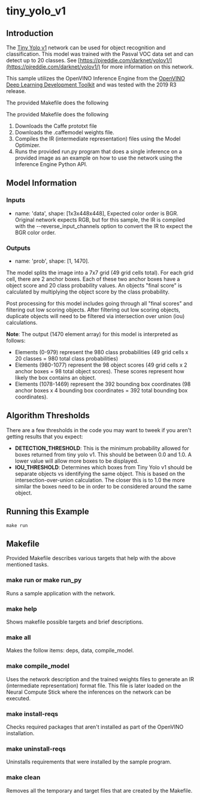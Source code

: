 # tiny_yolo_v1
## Introduction
The [Tiny Yolo v1](https://pjreddie.com/darknet/yolov1/) network can be used for object recognition and classification. This model was trained with the Pasval VOC data set and can detect up to 20 classes. See [https://pjreddie.com/darknet/yolov1/](https://pjreddie.com/darknet/yolov1/) for more information on this network. 

This sample utilizes the OpenVINO Inference Engine from the [OpenVINO Deep Learning Development Toolkit](https://software.intel.com/en-us/openvino-toolkit) and was tested with the 2019 R3 release.

The provided Makefile does the following

The provided Makefile does the following
1. Downloads the Caffe prototxt file 
3. Downloads the .caffemodel weights file.
3. Compiles the IR (intermediate representation) files using the Model Optimizer.
4. Runs the provided run.py program that does a single inference on a provided image as an example on how to use the network using the Inference Engine Python API.


## Model Information
### Inputs
 - name: 'data', shape: [1x3x448x448], Expected color order is BGR. Original network expects RGB, but for this sample, the IR is compiled with the --reverse_input_channels option to convert the IR to expect the BGR color order.
### Outputs 
 - name: 'prob', shape: [1, 1470].

The model splits the image into a 7x7 grid (49 grid cells total). For each grid cell, there are 2 anchor boxes. Each of these two anchor boxes have a object score and 20 class probability values. An objects "final score" is calculated by multiplying the object score by the class probability. 

Post processing for this model includes going through all "final scores" and filtering out low scoring objects. After filtering out low scoring objects, duplicate objects will need to be filtered via intersection over union (iou) calculations. 
 
  
**Note**: The output (1470 element array) for this model is interpreted as follows:
 - Elements (0-979) represent the 980 class probabilities (49 grid cells x 20 classes = 980 total class probabilities)
 - Elements (980-1077) represent the 98 object scores (49 grid cells x 2 anchor boxes = 98 total object scores). These scores represent how likely the box contains an object.
 - Elements (1078-1469) represent the 392 bounding box coordinates (98 anchor boxes x 4 bounding box coordinates = 392 total bounding box coordinates). 


## Algorithm Thresholds
There are a few thresholds in the code you may want to tweek if you aren't getting results that you expect:
- <strong>DETECTION_THRESHOLD</strong>: This is the minimum probability allowed for boxes returned from tiny yolo v1.  This should be between 0.0 and 1.0.  A lower value will allow more boxes to be displayed.
- <strong>IOU_THRESHOLD</strong>: Determines which boxes from Tiny Yolo v1 should be separate objects vs identifying the same object.  This is based on the intersection-over-union calculation.  The closer this is to 1.0 the more similar the boxes need to be in order to be considered around the same object.

## Running this Example
~~~
make run
~~~

## Makefile
Provided Makefile describes various targets that help with the above mentioned tasks.

### make run or make run_py
Runs a sample application with the network.

### make help
Shows makefile possible targets and brief descriptions. 

### make all
Makes the follow items: deps, data, compile_model.

### make compile_model
Uses the network description and the trained weights files to generate an IR (intermediate representation) format file.  This file is later loaded on the Neural Compute Stick where the inferences on the network can be executed.  

### make install-reqs
Checks required packages that aren't installed as part of the OpenVINO installation.
 
### make uninstall-reqs
Uninstalls requirements that were installed by the sample program.

### make clean
Removes all the temporary and target files that are created by the Makefile.



